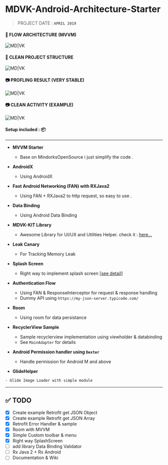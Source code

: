 
# MDVK-Android-Architecture-Starter 
> PROJECT DATE			:		 **`APRIL 2019`**



#### 💼 FLOW ARCHITECTURE (MVVM)

![MD|VK](https://raw.githubusercontent.com/abehbatre/MDVK-Arch-Starter/master/ss/architecture.png)


#### 💎 CLEAN PROJECT STRUCTURE

![MD|VK](https://raw.githubusercontent.com/abehbatre/MDVK-Arch-Starter/master/ss/project_architecture.png)

  
#### 📷 PROFLING RESULT (VERY STABLE)

![MD|VK](https://raw.githubusercontent.com/abehbatre/MDVK-Arch-Starter/master/ss/profiling_test.png)


#### 📷 CLEAN ACTIVITY (EXAMPLE)

![MD|VK](https://raw.githubusercontent.com/abehbatre/MDVK-Arch-Starter/master/ss/structure_code.png)

  

#### Setup included : 📦
---

-  **MVVM Starter**

    - Base on MindorksOpenSource i just simplify the code .

-  **AndroidX**

    - Using AndroidX

-  **Fast Android Networking (FAN) with RXJava2**

    - Using FAN + RXJava2 to http request, so easy to use .

-  **Data Binding**

    - Using Android Data Binding

-  **MDVK-KIT Library**

    - Awesome Library for UI/UX and Utilities Helper. check it : [here...](https://github.com/abehbatre/MDVK-Kit)

-  **Leak Canary**

    - For Tracking Memory Leak

-  **Splash Screen**

    - Right way to implement splash screen [[see detail](https://www.bignerdranch.com/blog/splash-screens-the-right-way/)]


-  **Authentication Flow**

    - Using FAN & ResponseInterceptor for request & response handling
    - Dummy API using `https://my-json-server.typicode.com/`

-  **Room**

    - Using room for data persistance

-  **RecyclerView Sample**
    
    - Sample recyclerview implementation using viewholder & databinding
    - See `MainAdapter` for details

-  **Android Permission handler using `Dexter`**

    - Handle permission for Android M and above
  
  -  **GlideHelper**
    
    - Glide Image Loader with simple module 
  

---

## ✅ TODO
- [x] Create example Retrofit get JSON Object
- [x] Create example Retrofit get JSON Array
- [x] Retrofit Error Handler & sample
- [x] Room with MVVM
- [x] Simple Custom toolbar & menu
- [x] Right way SplashScreen
- [ ] add library Data Binding Validator
- [ ] Rx Java 2 + Rx Android
- [ ] Documentation & Wiki
